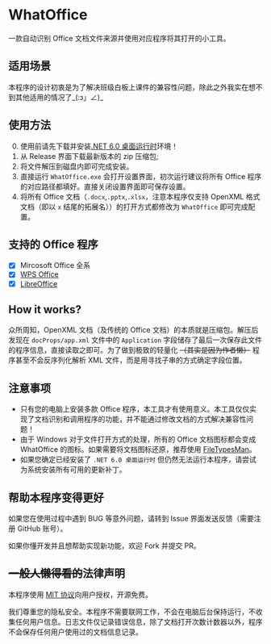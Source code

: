 # WhatOffice

一款自动识别 Office 文档文件来源并使用对应程序将其打开的小工具。

## 适用场景

本程序的设计初衷是为了解决班级白板上课件的兼容性问题，除此之外我实在想不到其他适用的情况了\_(:з」∠)\_

## 使用方法

0. 使用前请先下载并安装[.NET 6.0 桌面运行时](https://dotnet.microsoft.com/zh-cn/download/dotnet/6.0)环境！
1. 从 Release 界面下载最新版本的 zip 压缩包;
2. 将文件解压到磁盘内即可完成安装。
3. 直接运行 `WhatOffice.exe` 会打开设置界面，初次运行建议将所有 Office 程序的对应路径都填好。直接关闭设置界面即可保存设置。
4. 将所有 Office 文档（`.docx`,`.pptx`,`.xlsx`，注意本程序仅支持 OpenXML 格式文档（即以 `x` 结尾的拓展名））的打开方式都修改为 `WhatOffice` 即可完成配置。

## 支持的 Office 程序

- [x] Mircosoft Office 全系
- [x] [WPS Office](https://platform.wps.cn/)
- [x] [LibreOffice](https://zh-cn.libreoffice.org/)

## How it works?

众所周知，OpenXML 文档（及传统的 Office 文档）的本质就是压缩包。解压后发现在 `docProps/app.xml` 文件中的 `Application` 字段储存了最后一次保存此文件的程序信息，直接读取之即可。为了做到极致的轻量化 ~~（其实是因为作者懒）~~ 程序甚至不会反序列化解析 XML 文件，而是用寻找子串的方式确定字段位置。

## 注意事项

- 只有您的电脑上安装多款 Office 程序，本工具才有使用意义。本工具仅仅实现了文档识别和调用程序的功能，并不能通过修改文档的方式解决兼容性问题！
- 由于 Windows 对于文件打开方式的处理，所有的 Office 文档图标都会变成 WhatOffice 的图标。如果需要将文档图标还原，推荐使用 [FileTypesMan](https://www.nirsoft.net/utils/file_types_manager.html)。
- 如果您确定已经安装了 `.NET 6.0 桌面运行时` 但仍然无法运行本程序，请尝试为系统安装所有可用的更新补丁。

## 帮助本程序变得更好

如果您在使用过程中遇到 BUG 等意外问题，请转到 Issue 界面发送反馈（需要注册 GitHub 账号）。

如果你懂开发并且想帮助实现新功能，欢迎 Fork 并提交 PR。

## ~~一般人懒得看的~~法律声明

本程序使用 [MIT 协议](https://mit-license.org/)向用户授权，开源免费。

我们尊重您的隐私安全。本程序不需要联网工作，不会在电脑后台保持运行，不收集任何用户信息。日志文件仅记录错误信息，除了文档打开次数计数器以外，程序不会保存任何用户使用过的文档信息记录。
